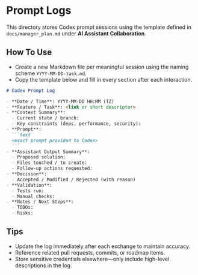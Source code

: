 # Prompt Logs

This directory stores Codex prompt sessions using the template defined in `docs/manager_plan.md` under **AI Assistant Collaboration**.

## How To Use
- Create a new Markdown file per meaningful session using the naming scheme `YYYY-MM-DD-task.md`.
- Copy the template below and fill in every section after each interaction.

````markdown
# Codex Prompt Log

- **Date / Time**: YYYY-MM-DD HH:MM (TZ)
- **Feature / Task**: <link or short descriptor>
- **Context Summary**:
  - Current state / branch:
  - Key constraints (deps, performance, security):
- **Prompt**:
  ```text
  <exact prompt provided to Codex>
  ```
- **Assistant Output Summary**:
  - Proposed solution:
  - Files touched / to create:
  - Follow-up actions requested:
- **Decision**:
  - Accepted / Modified / Rejected (with reason)
- **Validation**:
  - Tests run:
  - Manual checks:
- **Notes / Next Steps**:
  - TODOs:
  - Risks:
````

## Tips
- Update the log immediately after each exchange to maintain accuracy.
- Reference related pull requests, commits, or roadmap items.
- Store sensitive credentials elsewhere—only include high-level descriptions in the log.
